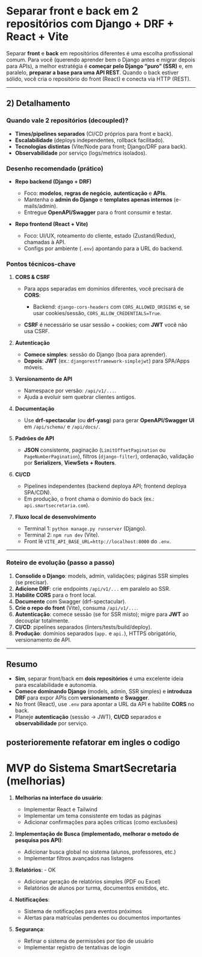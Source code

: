 # Separar front e back em 2 repositórios com Django + DRF + React + Vite

Separar **front** e **back** em repositórios diferentes é uma escolha profissional comum. Para você (querendo aprender bem o Django antes e migrar depois para APIs), a melhor estratégia é **começar pelo Django “puro” (SSR)** e, em paralelo, **preparar a base para uma API REST**. Quando o back estiver sólido, você cria o repositório do front (React) e conecta via HTTP (REST).

---

## 2) Detalhamento

### Quando vale 2 repositórios (decoupled)?

* **Times/pipelines separados** (CI/CD próprios para front e back).
* **Escalabilidade** (deploys independentes, rollback facilitado).
* **Tecnologias distintas** (Vite/Node para front; Django/DRF para back).
* **Observabilidade** por serviço (logs/metrics isolados).

### Desenho recomendado (prático)

* **Repo backend (Django + DRF)**

  * Foco: **modelos**, **regras de negócio**, **autenticação** e **APIs**.
  * Mantenha o **admin do Django** e **templates apenas internos** (e-mails/admin).
  * Entregue **OpenAPI/Swagger** para o front consumir e testar.

* **Repo frontend (React + Vite)**

  * Foco: UI/UX, roteamento do cliente, estado (Zustand/Redux), chamadas à API.
  * Configs por ambiente (`.env`) apontando para a URL do backend.

### Pontos técnicos-chave

1. **CORS & CSRF**

   * Para apps separadas em domínios diferentes, você precisará de **CORS**:

     * Backend: `django-cors-headers` com `CORS_ALLOWED_ORIGINS` e, se usar cookies/sessão, `CORS_ALLOW_CREDENTIALS=True`.
   * **CSRF** é necessário se usar sessão + cookies; com **JWT** você não usa CSRF.

2. **Autenticação**

   * **Comece simples**: sessão do Django (boa para aprender).
   * **Depois**: **JWT** (ex.: `djangorestframework-simplejwt`) para SPA/Apps móveis.

3. **Versionamento de API**

   * Namespace por versão: `/api/v1/...`.
   * Ajuda a evoluir sem quebrar clientes antigos.

4. **Documentação**

   * Use **drf-spectacular** (ou **drf-yasg**) para gerar **OpenAPI/Swagger UI** em `/api/schema/` e `/api/docs/`.

5. **Padrões de API**

   * **JSON** consistente, paginação (`LimitOffsetPagination` ou `PageNumberPagination`), filtros (`django-filter`), ordenação, validação por **Serializers**, **ViewSets + Routers**.

6. **CI/CD**

   * Pipelines independentes (backend deploya API; frontend deploya SPA/CDN).
   * Em produção, o front chama o domínio do back (ex.: `api.smartsecretaria.com`).

7. **Fluxo local de desenvolvimento**

   * Terminal 1: `python manage.py runserver` (Django).
   * Terminal 2: `npm run dev` (Vite).
   * Front lê `VITE_API_BASE_URL=http://localhost:8000` do `.env`.

---

### Roteiro de evolução (passo a passo)

1. **Consolide o Django**: models, admin, validações; páginas SSR simples (se precisar).
2. **Adicione DRF**: crie endpoints `/api/v1/...` em paralelo ao SSR.
3. **Habilite CORS** para o front local.
4. **Documente** com Swagger (drf-spectacular).
5. **Crie o repo do front** (Vite), consuma `/api/v1/...`.
6. **Autenticação**: comece sessão (se for SSR misto); migre para **JWT** ao decouplar totalmente.
7. **CI/CD**: pipelines separados (linters/tests/build/deploy).
8. **Produção**: domínios separados (`app.` e `api.`), HTTPS obrigatório, versionamento de API.

---

## Resumo

* **Sim**, separar front/back em **dois repositórios** é uma excelente ideia para escalabilidade e autonomia.
* **Comece dominando Django** (models, admin, SSR simples) e **introduza DRF** para expor APIs com **versionamento** e **Swagger**.
* No front (React), use `.env` para apontar a URL da API e habilite **CORS** no back.
* Planeje **autenticação** (sessão → JWT), **CI/CD** separados e **observabilidade** por serviço.
  
## posterioremente refatorar em ingles o codigo

# MVP do Sistema SmartSecretaria (melhorias)

1. **Melhorias na interface do usuário**:
   - Implementar React e Tailwind
   - Implementar um tema consistente em todas as páginas
   - Adicionar confirmações para ações críticas (como exclusões)

2. **Implementação de Busca (implementado, melhorar o metodo de pesquisa pos API)**:
   - Adicionar busca global no sistema (alunos, professores, etc.)
   - Implementar filtros avançados nas listagens

3. **Relatórios**: - OK
   - Adicionar geração de relatórios simples (PDF ou Excel)
   - Relatórios de alunos por turma, documentos emitidos, etc.

4. **Notificações**:
   - Sistema de notificações para eventos próximos
   - Alertas para matrículas pendentes ou documentos importantes

5. **Segurança**:
   - Refinar o sistema de permissões por tipo de usuário
   - Implementar registro de tentativas de login
